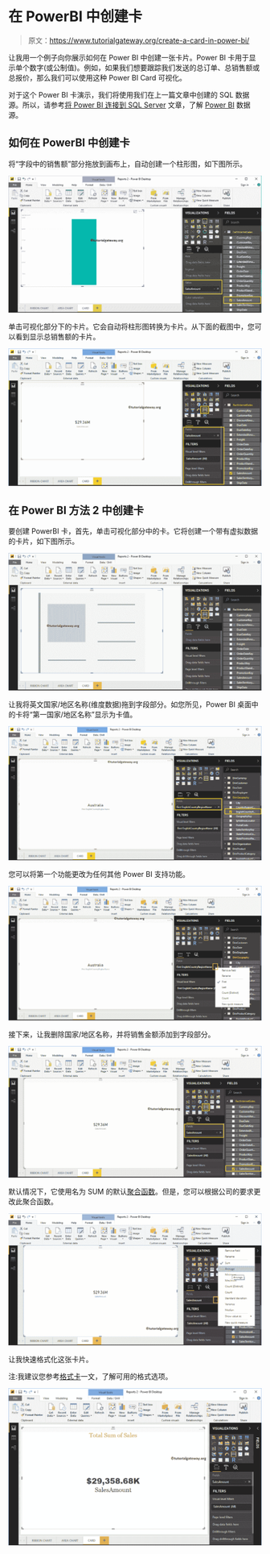 # 在 PowerBI 中创建卡

> 原文：<https://www.tutorialgateway.org/create-a-card-in-power-bi/>

让我用一个例子向你展示如何在 Power BI 中创建一张卡片。Power BI 卡用于显示单个数字(或公制值)。例如，如果我们想要跟踪我们发送的总订单、总销售额或总报价，那么我们可以使用这种 Power BI Card 可视化。

对于这个 Power BI 卡演示，我们将使用我们在上一篇文章中创建的 SQL 数据源。所以，请参考[将 Power BI 连接到 SQL Server](https://www.tutorialgateway.org/connect-power-bi-to-sql-server/) 文章，了解 [Power BI](https://www.tutorialgateway.org/power-bi-tutorial/) 数据源。

## 如何在 PowerBI 中创建卡

将“字段中的销售额”部分拖放到画布上，自动创建一个柱形图，如下图所示。

![Create a Card in Power BI 1](img/f7979ae7408b80b463935c10c7c88432.png)

单击可视化部分下的卡片。它会自动将柱形图转换为卡片。从下面的截图中，您可以看到显示总销售额的卡片。

![Create a Card in Power BI 2](img/c05a562ab1a814949ad6429e37ba2e5d.png)

## 在 Power BI 方法 2 中创建卡

要创建 PowerBI 卡，首先，单击可视化部分中的卡。它将创建一个带有虚拟数据的卡片，如下图所示。

![Create a Card in Power BI 3](img/85f989ae96f676cf509dd62ab604184a.png)

让我将英文国家/地区名称(维度数据)拖到字段部分。如您所见，Power BI 桌面中的卡将“第一国家/地区名称”显示为卡值。

![Create a Card in Power BI 4](img/a9cfcfc1f0f8e9ce0529365b8d6352df.png)

您可以将第一个功能更改为任何其他 Power BI 支持功能。

![Create a Card in Power BI 5](img/fa82de20e833b8a3eb0e8d1ff23dba98.png)

接下来，让我删除国家/地区名称，并将销售金额添加到字段部分。

![Create a Card in Power BI 6](img/e223b5bc04119ea0be0aae6f3aa4ec84.png)

默认情况下，它使用名为 SUM 的默认[聚合函数](https://www.tutorialgateway.org/sql-aggregate-functions/)。但是，您可以根据公司的要求更改此聚合函数。

![Create a Card in Power BI 7](img/709014e6c02361a92db54c17895a99ee.png)

让我快速格式化这张卡片。

注:我建议您参考[格式卡](https://www.tutorialgateway.org/format-power-bi-card/)一文，了解可用的格式选项。

![Create a Card in Power BI 8](img/6c5801ca4158589a83be1a7454484f68.png)